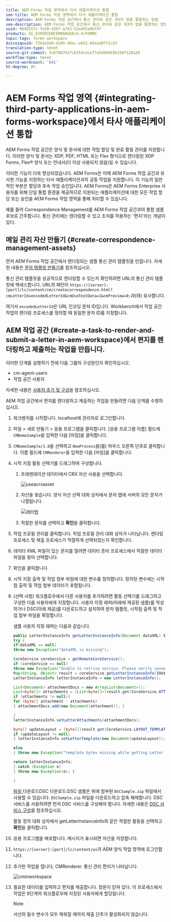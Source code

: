 ```yaml
---
title: AEM Forms 작업 영역에서 타사 애플리케이션 통합
seo-title: AEM Forms 작업 영역에서 타사 애플리케이션 통합
description: AEM Forms 작업 공간에서 통신 관리와 같은 제3자 앱을 통합하는 방법
seo-description: AEM Forms 작업 공간에서 통신 관리와 같은 제3자 앱을 통합하는 방법
uuid: 9649157c-fe28-43bf-a7d3-52ed55a0bf4f
products: SG_EXPERIENCEMANAGER/6.4/FORMS
topic-tags: forms-workspace
discoiquuid: f2bde2e8-da95-48ac-a652-85ead87f2cd3
translation-type: tm+mt
source-git-commit: 3c67867637cb3fdcdce77a5d494b9b150f128a20
workflow-type: tm+mt
source-wordcount: '641'
ht-degree: 0%

---
```



# AEM Forms 작업 영역 {#integrating-third-party-applications-in-aem-forms-workspace}에서 타사 애플리케이션 통합

AEM Forms 작업 공간은 양식 및 문서에 대한 작업 할당 및 완료 활동 관리를 지원합니다. 이러한 양식 및 문서는 XDP, PDF, HTML 또는 Flex 형식으로 렌더링된 XDP Forms, Flex® 양식 또는 안내서(더 이상 사용되지 않음)일 수 있습니다.

이러한 기능이 더욱 향상되었습니다. AEM Forms은 이제 AEM Forms 작업 공간과 유사한 기능을 지원하는 타사 애플리케이션과의 공동 작업을 지원합니다. 이 기능의 일반적인 부분은 할당과 후속 작업 승인입니다. AEM Forms은 AEM Forms Enterprise 사용자를 위해 단일 통합 환경을 제공하므로 지원되는 애플리케이션에 대한 모든 작업 할당 또는 승인을 AEM Forms 작업 영역을 통해 처리할 수 있습니다.

예를 들어 Correspondence Management를 AEM Forms 작업 공간과의 통합 샘플 후보로 간주합니다. 통신 관리에는 렌더링할 수 있고 조치를 허용하는 &#39;편지&#39;라는 개념이 있다.

## 메일 관리 자산 만들기 {#create-correspondence-management-assets}

먼저 AEM Forms 작업 공간에서 렌더링되는 샘플 통신 관리 템플릿을 만듭니다. 자세한 내용은 [문자 템플릿 만들기](/help/forms/using/create-letter.md)를 참조하십시오.

통신 관리 템플릿을 성공적으로 렌더링할 수 있는지 확인하려면 URL의 통신 관리 템플릿에 액세스합니다. URL의 패턴이 `https://[server]:[port]/lc/content/cm/createcorrespondence.html?cmLetterId=encodedLetterId&cmUseTestData=1&cmPreview=0;`과(와) 유사합니다.

여기서 `encodedLetterId`은 URL 인코딩 문자 ID입니다. Workbench에서 작업 공간 작업의 렌더링 프로세스를 정의할 때 동일한 문자 ID를 지정합니다.

## AEM 작업 공간 {#create-a-task-to-render-and-submit-a-letter-in-aem-workspace}에서 편지를 렌더링하고 제출하는 작업을 만듭니다.

이러한 단계를 실행하기 전에 다음 그룹의 구성원인지 확인하십시오.

* cm-agent-users
* 작업 공간 사용자

자세한 내용은 [사용자 추가 및 구성](/help/forms/using/admin-help/adding-configuring-users.md)을 참조하십시오.

AEM 작업 공간에서 편지를 렌더링하고 제출하는 작업을 만들려면 다음 단계를 수행하십시오.

1. 워크벤치를 시작합니다. localhost에 관리자로 로그인합니다.
1. 파일 > 새로 만들기 > 응용 프로그램을 클릭합니다. [응용 프로그램 이름] 필드에 `CMDemoSample`을 입력한 다음 [마침]을 클릭합니다.
1. `CMDemoSample/1.0`을 선택하고 `NewProcess`을(를) 마우스 오른쪽 단추로 클릭합니다. 이름 필드에 `CMRenderer`을 입력한 다음 [마침]을 클릭합니다.
1. 시작 지점 활동 선택기를 드래그하여 구성합니다.

   1. 프레젠테이션 데이터에서 CRX 자산 사용을 선택합니다.

      ![useacrxasset](assets/useacrxasset.png)

   1. 자산을 찾습니다. 양식 자산 선택 대화 상자에서 문자 탭에 서버의 모든 문자가 나열됩니다.

      ![레터탭](assets/lettertab.png)

   1. 적절한 문자를 선택하고 **확인**&#x200B;을 클릭합니다.

1. 작업 프로필 관리를 클릭합니다. 작업 프로필 관리 대화 상자가 나타납니다. 렌더링 프로세스 및 제출 프로세스가 적절하게 선택되었는지 확인합니다.
1. 데이터 XML 파일이 있는 문자를 열려면 데이터 준비 프로세스에서 적절한 데이터 파일을 찾아 선택합니다.
1. 확인을 클릭합니다.
1. 시작 지점 출력 및 작업 첨부 파일에 대한 변수를 정의합니다. 정의된 변수에는 시작점 출력 및 작업 첨부 데이터가 포함됩니다.
1. (선택 사항) 워크플로우에서 다른 사용자를 추가하려면 활동 선택기를 드래그하고 구성한 다음 사용자에게 지정합니다. 사용자 지정 래퍼(아래에 제공된 샘플)를 작성하거나 DSC(아래 제공)를 다운로드하고 설치하여 문자 템플릿, 시작점 출력 및 작업 첨부 파일을 확장합니다.

   샘플 사용자 지정 래퍼는 다음과 같습니다.

   ```java
   public LetterInstanceInfo getLetterInstanceInfo(Document dataXML) throws Exception {
   try {
   if(dataXML == null)
   throw new Exception("dataXML is missing");
   
   CoreService coreService = getRemoteCoreService();
   if (coreService == null)
   throw new Exception("Unable to retrive service. Please verify connection details.");
   Map<String, Object> result = coreService.getLetterInstanceInfo(IOUtils.toString(dataXML.getInputStream(), "UTF-8"));
   LetterInstanceInfo letterInstanceInfo = new LetterInstanceInfo();
   
   List<Document> attachmentDocs = new ArrayList<Document>();
   List<byte[]> attachments = (List<byte[]>)result.get(CoreService.ATTACHMENT_KEY);
   if (attachments != null){
   for (byte[] attachment : attachments)
   { attachmentDocs.add(new Document(attachment)); }
   
   }
   letterInstanceInfo.setLetterAttachments(attachmentDocs);
   
   byte[] updateLayout = (byte[])result.get(CoreService.LAYOUT_TEMPLATE_KEY);
   if (updateLayout != null)
   { letterInstanceInfo.setLetterTemplate(new Document(updateLayout)); }
   
   else
   { throw new Exception("template bytes missing while getting Letter instance Info."); }
   
   return letterInstanceInfo;
   } catch (Exception e)
   { throw new Exception(e); }
   
   }
   ```

   [파일 ](assets/dscsample.zip)
다운로드DSC 다운로드:DSC 샘플은 위에 첨부된  `DSCSample.zip` 파일에서 사용할 수 있습니다. `DSCSample.zip` 파일을 다운로드하고 압축 해제합니다. DSC 서비스를 사용하려면 먼저 DSC 서비스를 구성해야 합니다. 자세한 내용은 [DSC 서비스 구성](/help/forms/using/add-action-button-in-create-correspondence-ui.md#p-configure-the-dsc-service-p)을 참조하십시오.

   활동 정의 대화 상자에서 getLetterInstanceInfo와 같은 적절한 활동을 선택하고 **확인**&#x200B;을 클릭합니다.

1. 응용 프로그램을 배포합니다. 메시지가 표시되면 자산을 저장합니다.
1. `https://[server]:[port]/lc/content/ws`의 AEM 양식 작업 영역에 로그인합니다.
1. 추가한 작업을 엽니다, CMRenderer. 통신 관리 편지가 나타납니다.

   ![cminworkspace](assets/cminworkspace.png)

1. 필요한 데이터를 입력하고 편지를 제출합니다. 창문이 닫혀 있다. 이 프로세스에서 작업은 9단계의 워크플로우에 지정된 사용자에게 할당됩니다.

   >[!NOTE]
   >
   >서신의 필수 변수가 모두 채워질 때까지 제출 단추가 활성화되지 않습니다.

